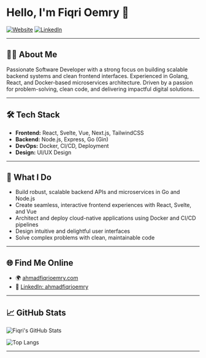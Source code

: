 # Hello, I'm Fiqri Oemry 👋

[![Website](https://img.shields.io/badge/Website-ahmadfiqrioemry.com-blue?style=flat-square&logo=google-chrome&logoColor=white)](https://ahmadfiqrioemry.com)
[![LinkedIn](https://img.shields.io/badge/LinkedIn-ahmadfiqrioemry-blue?style=flat-square&logo=linkedin&logoColor=white)](https://linkedin.com/in/ahmadfiqrioemry)

---

## 👨‍💻 About Me

Passionate Software Developer with a strong focus on building scalable backend systems and clean frontend interfaces. Experienced in Golang, React, and Docker-based microservices architecture. Driven by a passion for problem-solving, clean code, and delivering impactful digital solutions.

---

## 🛠️ Tech Stack

- **Frontend:** React, Svelte, Vue, Next.js, TailwindCSS
- **Backend:** Node.js, Express, Go (Gin)
- **DevOps:** Docker, CI/CD, Deployment
- **Design:** UI/UX Design

---

## 🚀 What I Do

- Build robust, scalable backend APIs and microservices in Go and Node.js
- Create seamless, interactive frontend experiences with React, Svelte, and Vue
- Architect and deploy cloud-native applications using Docker and CI/CD pipelines
- Design intuitive and delightful user interfaces
- Solve complex problems with clean, maintainable code

---

## 🌐 Find Me Online

- 🌍 [ahmadfiqrioemry.com](https://ahmadfiqrioemry.com)
- 💼 [LinkedIn: ahmadfiqrioemry](https://linkedin.com/in/ahmadfiqrioemry)

---

## 📈 GitHub Stats

![Fiqri's GitHub Stats](https://github-readme-stats.vercel.app/api?username=fiqrioemry&show_icons=true&theme=radical)

![Top Langs](https://github-readme-stats.vercel.app/api/top-langs/?username=fiqrioemry&layout=compact&theme=radical)

---

<!-- Let's connect and build something amazing! -->
